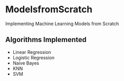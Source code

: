 # ModelsfromScratch
Implementing Machine Learning Models from Scratch

## Algorithms Implemented
- Linear Regression
- Logistic Regression
- Naive Bayes
- KNN
- SVM

  
